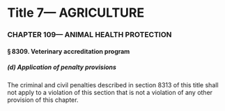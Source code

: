 
# Title 7— AGRICULTURE
### CHAPTER 109— ANIMAL HEALTH PROTECTION
#### § 8309. Veterinary accreditation program
##### (d) Application of penalty provisions

The criminal and civil penalties described in section 8313 of this title shall not apply to a violation of this section that is not a violation of any other provision of this chapter.
